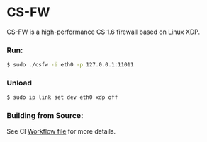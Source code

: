 # CS-FW
CS-FW is a high-performance CS 1.6 firewall based on Linux XDP.

### Run:
```bash
$ sudo ./csfw -i eth0 -p 127.0.0.1:11011
```

### Unload
```bash
$ sudo ip link set dev eth0 xdp off
```

### Building from Source:
See CI [Workflow file](https://github.com/hyperxpro/cs-fw/blob/main/.github/workflows/build.yml) for more details.
